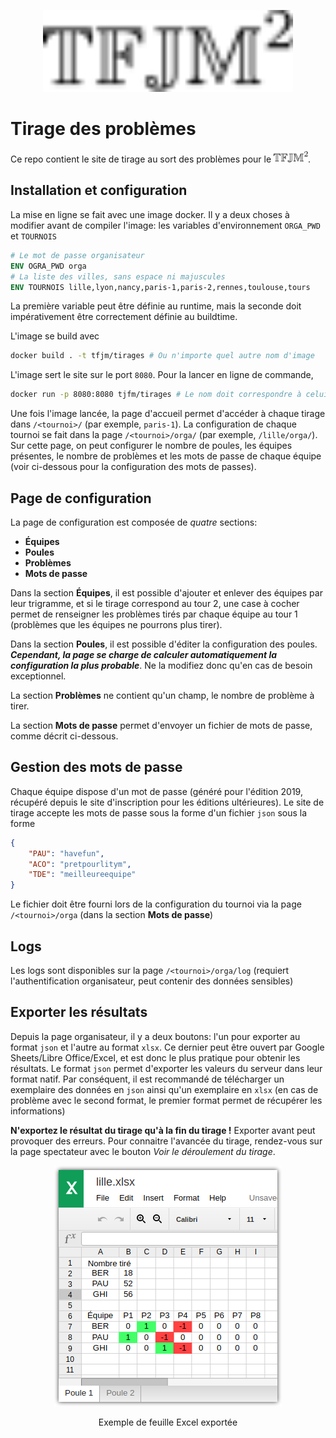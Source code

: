 <p align="center">
  <img src=./front/src/assets/logo_dark.svg width="400">
</p>

# Tirage des problèmes

Ce repo contient le site de tirage au sort des problèmes pour le <img src=./front/src/assets/logo_dark.svg height=18>.

## Installation et configuration

La mise en ligne se fait avec une image docker. Il y a deux choses à modifier avant de compiler l'image: les variables d'environnement `ORGA_PWD` et `TOURNOIS`

```Dockerfile
# Le mot de passe organisateur
ENV OGRA_PWD orga
# La liste des villes, sans espace ni majuscules
ENV TOURNOIS lille,lyon,nancy,paris-1,paris-2,rennes,toulouse,tours
```

La première variable peut être définie au runtime, mais la seconde doit impérativement être correctement définie au buildtime.

L'image se build avec

```bash
docker build . -t tfjm/tirages # Ou n'importe quel autre nom d'image
```

L'image sert le site sur le port `8080`. Pour la lancer en ligne de commande,

```bash
docker run -p 8080:8080 tjfm/tirages # Le nom doit correspondre à celui du build
```

Une fois l'image lancée, la page d'accueil permet d'accéder à chaque tirage dans `/<tournoi>/` (par exemple, `paris-1`). La configuration de chaque tournoi se fait dans la page `/<tournoi>/orga/` (par exemple, `/lille/orga/`). Sur cette page, on peut configurer le nombre de poules, les équipes présentes, le nombre de problèmes et les mots de passe de chaque équipe (voir ci-dessous pour la configuration des mots de passes).

## Page de configuration

La page de configuration est composée de *quatre* sections:

- **Équipes**
- **Poules**
- **Problèmes**
- **Mots de passe**

Dans la section **Équipes**, il est possible d'ajouter et enlever des équipes par leur trigramme, et si le tirage correspond au tour 2, une case à cocher permet de renseigner les problèmes tirés par chaque équipe au tour 1 (problèmes que les équipes ne pourrons plus tirer).

Dans la section **Poules**, il est possible d'éditer la configuration des poules. **_Cependant, la page se charge de calculer automatiquement la configuration la plus probable_**. Ne la modifiez donc qu'en cas de besoin exceptionnel.

La section **Problèmes** ne contient qu'un champ, le nombre de problème à tirer.

La section **Mots de passe** permet d'envoyer un fichier de mots de passe, comme décrit ci-dessous.

## Gestion des mots de passe

Chaque équipe dispose d'un mot de passe (généré pour l'édition 2019, récupéré depuis le site d'inscription pour les éditions ultérieures). Le site de tirage accepte les mots de passe sous la forme d'un fichier `json` sous la forme

```json
{
    "PAU": "havefun",
    "ACO": "pretpourlitym",
    "TDE": "meilleureequipe"
}
```

Le fichier doit être fourni lors de la configuration du tournoi via la page `/<tournoi>/orga` (dans la section **Mots de passe**)

## Logs

Les logs sont disponibles sur la page `/<tournoi>/orga/log` (requiert l'authentification organisateur, peut contenir des données sensibles)

## Exporter les résultats

Depuis la page organisateur, il y a deux boutons: l'un pour exporter au format `json` et l'autre au format `xlsx`. Ce dernier peut être ouvert par Google Sheets/Libre Office/Excel, et est donc le plus pratique pour obtenir les résultats. Le format `json` permet d'exporter les valeurs du serveur dans leur format natif. Par conséquent, il est recommandé de télécharger un exemplaire des données en `json` ainsi qu'un exemplaire en `xlsx` (en cas de problème avec le second format, le premier format permet de récupérer les informations)

**N'exportez le résultat du tirage qu'à la fin du tirage !** Exporter avant peut provoquer des erreurs. Pour connaitre l'avancée du tirage, rendez-vous sur la page spectateur avec le bouton *Voir le déroulement du tirage*.

<p align="center">
    <img src=./screenshots/ex-spreadsheet.png />
</p>
<p align="center">
    Exemple de feuille Excel exportée
</p>
